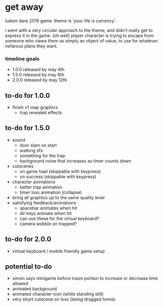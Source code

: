 # get away
ludum dare 2019 game. theme is 'your life is currency'.

i went with a very circular approach to the theme, and didn't really get to express it in the game. (oh well) player character is trying to escape from someone who views them as simply an object of value, to use for whatever nefarous plans they want.

### timeline goals
* 1.0.0 released by may 4th
* 1.5.0 released by may 6th
* 2.0.0 released by may 12th 

## to-do for 1.0.0
* finish v1 map graphics
   - trap revealed effects

## to-do for 1.5.0
* sound
  - door slam on start
  - walking sfx
  - something for the trap
  - background noise that increases as timer counts down
* cutscenes
  - on game load (skippable with keypress)
  - on success (skippable with keypress)
* character animations
  - better trap animation
  - timer loss animation (collapse)  
* bring all graphics up to the same quality level
* satisfying feedback/animations
  - spacebar animates when hit 
  - dir keys animate when hit
  - can use these for the virtual keyboard?
  - camera wobble on trapped? 

## to-do for 2.0.0
* virtual keyboard / mobile friendly game setup

## potential to-do
* simon says minigame before maze portion to increase or decrease time allowed
* animated background
* animated character icon (while standing still)
* very short cutscene on loss (being dragged home)
